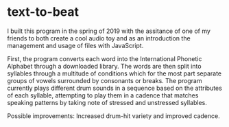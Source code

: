 # text-to-beat

I built this program in the spring of 2019 with the assitance of one of my friends to both create a cool audio toy and as an introduction the management and usage of files with JavaScript.  

First, the program converts each word into the International Phonetic Alphabet through a downloaded library.  The words are then split into syllables through a multitude of conditions which for the most part separate groups of vowels surrounded by consonants or breaks.  The program currently plays different drum sounds in a sequence based on the attributes of each syllable, attempting to play them in a cadence that matches speaking patterns by taking note of stressed and unstressed syllables.  

Possible improvements: Increased drum-hit variety and improved cadence.
